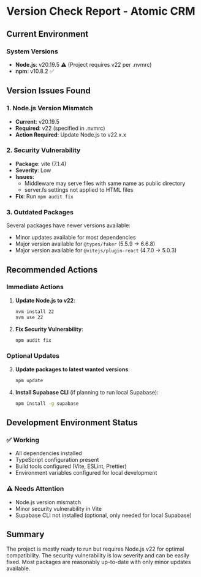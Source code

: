 # Version Check Report - Atomic CRM

## Current Environment

### System Versions
- **Node.js**: v20.19.5 ⚠️ (Project requires v22 per .nvmrc)
- **npm**: v10.8.2 ✅

## Version Issues Found

### 1. Node.js Version Mismatch
- **Current**: v20.19.5
- **Required**: v22 (specified in .nvmrc)
- **Action Required**: Update Node.js to v22.x.x

### 2. Security Vulnerability
- **Package**: vite (7.1.4)
- **Severity**: Low
- **Issues**:
  - Middleware may serve files with same name as public directory
  - server.fs settings not applied to HTML files
- **Fix**: Run `npm audit fix`

### 3. Outdated Packages
Several packages have newer versions available:
- Minor updates available for most dependencies
- Major version available for `@types/faker` (5.5.9 → 6.6.8)
- Major version available for `@vitejs/plugin-react` (4.7.0 → 5.0.3)

## Recommended Actions

### Immediate Actions
1. **Update Node.js to v22**:
   ```bash
   nvm install 22
   nvm use 22
   ```

2. **Fix Security Vulnerability**:
   ```bash
   npm audit fix
   ```

### Optional Updates
3. **Update packages to latest wanted versions**:
   ```bash
   npm update
   ```

4. **Install Supabase CLI** (if planning to run local Supabase):
   ```bash
   npm install -g supabase
   ```

## Development Environment Status

### ✅ Working
- All dependencies installed
- TypeScript configuration present
- Build tools configured (Vite, ESLint, Prettier)
- Environment variables configured for local development

### ⚠️ Needs Attention
- Node.js version mismatch
- Minor security vulnerability in Vite
- Supabase CLI not installed (optional, only needed for local Supabase)

## Summary
The project is mostly ready to run but requires Node.js v22 for optimal compatibility. The security vulnerability is low severity and can be easily fixed. Most packages are reasonably up-to-date with only minor updates available.